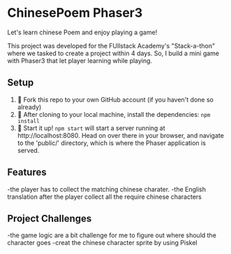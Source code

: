 # ChinesePoem Phaser3

Let's learn chinese Poem and enjoy playing a game!

This project was developed for the FUllstack Academy's "Stack-a-thon" where we tasked to create a project within 4 days. So, I build a mini game with Phaser3 that let player learning while playing.

## Setup

1. 🍴 Fork this repo to your own GitHub account (if you haven't done so already)
2. 🐑 After cloning to your local machine, install the dependencies: `npm install`
3. 🚀 Start it up! `npm start` will start a server running at http://localhost:8080. Head on over there in your browser, and navigate to the 'public/' directory, which is where the Phaser application is served.

## Features

-the player has to collect the matching chinese charater.
-the English translation after the player collect all the require chinese characters

## Project Challenges

-the game logic are a bit challenge for me to figure out where should the character goes
-creat the chinese character sprite by using Piskel
